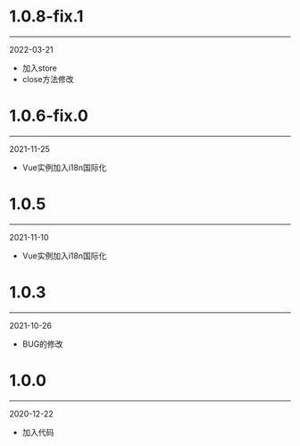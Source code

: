 # 1.0.8-fix.1

***

2022-03-21

* 加入store
* close方法修改

# 1.0.6-fix.0

***

2021-11-25

* Vue实例加入i18n国际化

# 1.0.5

***

2021-11-10

* Vue实例加入i18n国际化

# 1.0.3

***

2021-10-26

* BUG的修改

# 1.0.0

***

2020-12-22

* 加入代码
